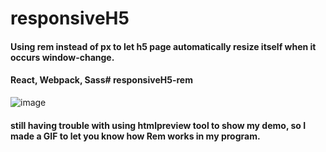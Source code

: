 # responsiveH5

#### Using rem instead of px to let h5 page automatically resize itself when it occurs window-change.
#### React, Webpack, Sass# responsiveH5-rem


![image](https://wx3.sinaimg.cn/mw1024/9afdb2cfly1fs2nl0ga6cg20bv07f1l0.gif)
#### still having trouble with using htmlpreview tool to show my demo, so I made a GIF to let you know how Rem works in my program.
